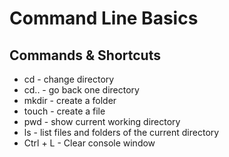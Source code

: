 # Command Line Basics

## Commands & Shortcuts

* cd - change directory
* cd.. - go back one directory
* mkdir - create a folder
* touch - create a file
* pwd - show current working directory
* ls - list files and folders of the current directory
* Ctrl + L - Clear console window
